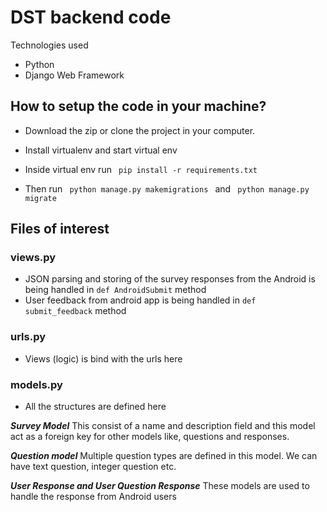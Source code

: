 # DST backend code

Technologies used
- Python 
- Django Web Framework

## How to setup the code in your machine?
- Download the zip or clone the project in your computer. 
- Install virtualenv and start virtual env
- Inside virtual env run 
<code> pip install -r requirements.txt </code>

- Then run 
<code> python manage.py makemigrations </code>
and 
<code> python manage.py migrate </code>

## Files of interest
### views.py
- JSON parsing and storing of the survey responses from the Android is being handled in <code>def AndroidSubmit</code> method
- User feedback from android app is being handled in <code>def submit_feedback</code> method

### urls.py
- Views (logic) is bind with the urls here

### models.py
- All the structures are defined here

***Survey Model***
This consist of a name and description field and this model act as a foreign key for other models like,  questions and responses.

***Question model***
Multiple question types are defined in this model. We can have text question, integer question etc.

***User Response and User Question Response***
These models are used to handle the response from Android users
	

